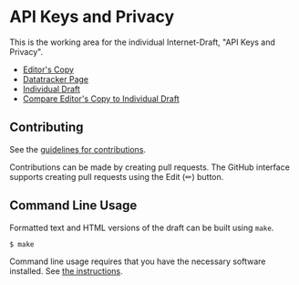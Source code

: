 # API Keys and Privacy

This is the working area for the individual Internet-Draft, "API Keys and Privacy".

* [Editor's Copy](https://richsalz.github.io/draft-rsalz-httpapi-privacy/#go.draft-rsalz-httpapi-privacy.html)
* [Datatracker Page](https://datatracker.ietf.org/doc/draft-rsalz-httpapi-privacy)
* [Individual Draft](https://datatracker.ietf.org/doc/html/draft-rsalz-httpapi-privacy)
* [Compare Editor's Copy to Individual Draft](https://richsalz.github.io/draft-rsalz-httpapi-privacy/#go.draft-rsalz-httpapi-privacy.diff)


## Contributing

See the
[guidelines for contributions](https://github.com/richsalz/draft-rsalz-httpapi-privacy/blob/main/CONTRIBUTING.md).

Contributions can be made by creating pull requests.
The GitHub interface supports creating pull requests using the Edit (✏) button.


## Command Line Usage

Formatted text and HTML versions of the draft can be built using `make`.

```sh
$ make
```

Command line usage requires that you have the necessary software installed.  See
[the instructions](https://github.com/martinthomson/i-d-template/blob/main/doc/SETUP.md).

